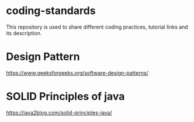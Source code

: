 # coding-standards
This repository is used to share different coding practices, tutorial links and its description.

# Design Pattern
https://www.geeksforgeeks.org/software-design-patterns/

# SOLID Principles of java
https://java2blog.com/solid-principles-java/
